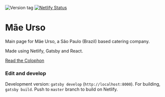 ![Version tag](https://img.shields.io/github/tag/angelod1as/mae-urso) [![Netlify Status](https://api.netlify.com/api/v1/badges/7fc0177d-d24e-42b2-a62e-10d9daf98e0c/deploy-status)](https://app.netlify.com/sites/maeurso/deploys)

# Mãe Urso

Main page for Mãe Urso, a São Paulo (Brazil) based catering company.

Made using Netlify, Gatsby and React.

[Read the Colophon](www.maeurso.com.br/colophon)

### Edit and develop

Development version: `gatsby develop` (`http://localhost:8000`). For building, `gatsby build`. Push to `master` branch to build on Netlify.
